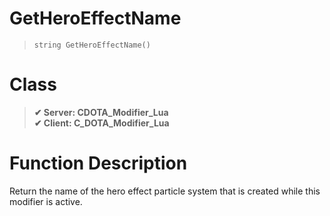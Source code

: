 # GetHeroEffectName
> `string GetHeroEffectName()`
# Class
> __✔ Server: CDOTA_Modifier_Lua__  
> __✔ Client: C_DOTA_Modifier_Lua__  
# Function Description
Return the name of the hero effect particle system that is created while this modifier is active.
